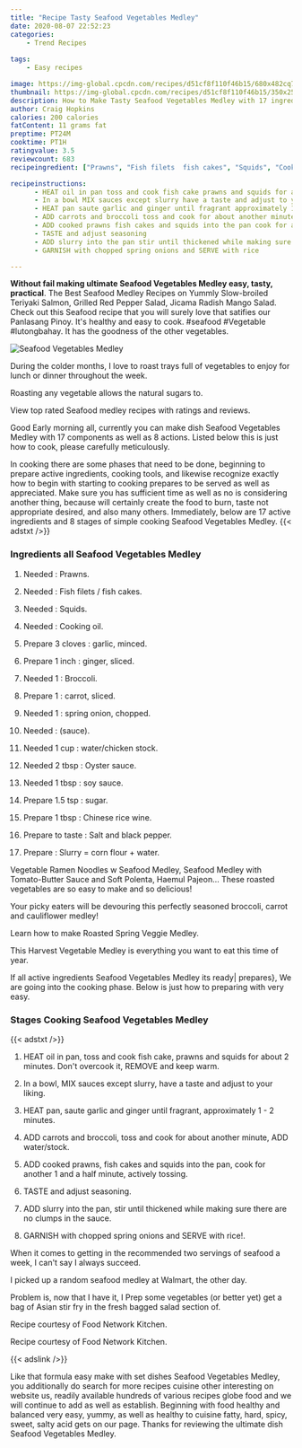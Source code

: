 ```yaml
---
title: "Recipe Tasty Seafood Vegetables Medley"
date: 2020-08-07 22:52:23
categories:
    - Trend Recipes
    
tags:
    - Easy recipes

image: https://img-global.cpcdn.com/recipes/d51cf8f110f46b15/680x482cq70/seafood-vegetables-medley-recipe-main-photo.jpg
thumbnail: https://img-global.cpcdn.com/recipes/d51cf8f110f46b15/350x250cq70/seafood-vegetables-medley-recipe-main-photo.jpg
description: How to Make Tasty Seafood Vegetables Medley with 17 ingredients and 8 stages of easy cooking.
author: Craig Hopkins
calories: 200 calories
fatContent: 11 grams fat
preptime: PT24M
cooktime: PT1H
ratingvalue: 3.5
reviewcount: 683
recipeingredient: ["Prawns", "Fish filets  fish cakes", "Squids", "Cooking oil", "3 clovesgarlic minced", "1 inchginger sliced", "1Broccoli", "1carrot sliced", "1spring onion chopped", "sauce", "1 cupwaterchicken stock", "2 tbspOyster sauce", "1 tbspsoy sauce", "1.5 tspsugar", "1 tbspChinese rice wine", "to tasteSalt and black pepper", "Slurry  corn flour  water"]

recipeinstructions: 
      - HEAT oil in pan toss and cook fish cake prawns and squids for about 2 minutes Dont overcook it REMOVE and keep warm 
      - In a bowl MIX sauces except slurry have a taste and adjust to your liking 
      - HEAT pan saute garlic and ginger until fragrant approximately 1  2 minutes 
      - ADD carrots and broccoli toss and cook for about another minute ADD waterstock 
      - ADD cooked prawns fish cakes and squids into the pan cook for another 1 and a half minute actively tossing 
      - TASTE and adjust seasoning 
      - ADD slurry into the pan stir until thickened while making sure there are no clumps in the sauce 
      - GARNISH with chopped spring onions and SERVE with rice

---
```




**Without fail making ultimate Seafood Vegetables Medley easy, tasty, practical**. The Best Seafood Medley Recipes on Yummly Slow-broiled Teriyaki Salmon, Grilled Red Pepper Salad, Jicama Radish Mango Salad. Check out this Seafood recipe that you will surely love that satifies our Panlasang Pinoy. It&#39;s healthy and easy to cook. #seafood #Vegetable #lutongbahay. It has the goodness of the other vegetables.


![Seafood Vegetables Medley](https://img-global.cpcdn.com/recipes/d51cf8f110f46b15/680x482cq70/seafood-vegetables-medley-recipe-main-photo.jpg "Seafood Vegetables Medley")



During the colder months, I love to roast trays full of vegetables to enjoy for lunch or dinner throughout the week.

Roasting any vegetable allows the natural sugars to.

View top rated Seafood medley recipes with ratings and reviews.


Good Early morning all, currently you can make dish Seafood Vegetables Medley with 17 components as well as 8 actions. Listed below this is just how to cook, please carefully meticulously.

In cooking there are some phases that need to be done, beginning to prepare active ingredients, cooking tools, and likewise recognize exactly how to begin with starting to cooking prepares to be served as well as appreciated. Make sure you has sufficient time as well as no is considering another thing, because will certainly create the food to burn, taste not appropriate desired, and also many others. Immediately, below are 17 active ingredients and 8 stages of simple cooking Seafood Vegetables Medley.
{{< adstxt />}}

### Ingredients all Seafood Vegetables Medley


1. Needed  : Prawns.

1. Needed  : Fish filets / fish cakes.

1. Needed  : Squids.

1. Needed  : Cooking oil.

1. Prepare 3 cloves : garlic, minced.

1. Prepare 1 inch : ginger, sliced.

1. Needed 1 : Broccoli.

1. Prepare 1 : carrot, sliced.

1. Needed 1 : spring onion, chopped.

1. Needed  : (sauce).

1. Needed 1 cup : water/chicken stock.

1. Needed 2 tbsp : Oyster sauce.

1. Needed 1 tbsp : soy sauce.

1. Prepare 1.5 tsp : sugar.

1. Prepare 1 tbsp : Chinese rice wine.

1. Prepare to taste : Salt and black pepper.

1. Prepare  : Slurry = corn flour + water.


Vegetable Ramen Noodles w Seafood Medley, Seafood Medley with Tomato-Butter Sauce and Soft Polenta, Haemul Pajeon… These roasted vegetables are so easy to make and so delicious!

Your picky eaters will be devouring this perfectly seasoned broccoli, carrot and cauliflower medley!

Learn how to make Roasted Spring Veggie Medley.

This Harvest Vegetable Medley is everything you want to eat this time of year.


If all active ingredients Seafood Vegetables Medley its ready| prepares}, We are going into the cooking phase. Below is just how to preparing with very easy.

### Stages Cooking Seafood Vegetables Medley

{{< adstxt />}}


1. HEAT oil in pan, toss and cook fish cake, prawns and squids for about 2 minutes. Don&#39;t overcook it, REMOVE and keep warm.



1. In a bowl, MIX sauces except slurry, have a taste and adjust to your liking.



1. HEAT pan, saute garlic and ginger until fragrant, approximately 1 - 2 minutes.



1. ADD carrots and broccoli, toss and cook for about another minute, ADD water/stock.



1. ADD cooked prawns, fish cakes and squids into the pan, cook for another 1 and a half minute, actively tossing.



1. TASTE and adjust seasoning.



1. ADD slurry into the pan, stir until thickened while making sure there are no clumps in the sauce.



1. GARNISH with chopped spring onions and SERVE with rice!.




When it comes to getting in the recommended two servings of seafood a week, I can&#39;t say I always succeed.

I picked up a random seafood medley at Walmart, the other day.

Problem is, now that I have it, I Prep some vegetables (or better yet) get a bag of Asian stir fry in the fresh bagged salad section of.

Recipe courtesy of Food Network Kitchen.

Recipe courtesy of Food Network Kitchen.


{{< adslink />}}

Like that formula easy make with set dishes Seafood Vegetables Medley, you additionally do search for more recipes cuisine other interesting on website us, readily available hundreds of various recipes globe food and we will continue to add as well as establish. Beginning with food healthy and balanced very easy, yummy, as well as healthy to cuisine fatty, hard, spicy, sweet, salty acid gets on our page. Thanks for reviewing the ultimate dish Seafood Vegetables Medley.
